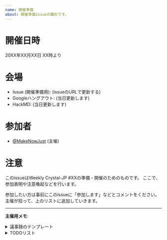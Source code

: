 ```yaml
---
name: 開催準備
about: 開催準備issueの雛形です。
---
```


# 開催日時

20XX年XX月XX日 XX時より

# 会場

- Issue (開催準備用): (issueのURLで更新する)
- Googleハングアウト: (当日更新します)
- HackMD: (当日更新します)

# 参加者

- [@MakeNowJust][] (主催)

[@MakeNowJust]: https://github.com/MakeNowJust
[@TobiasGSmollett]: https://github.com/TobiasGSmollett
[@arcage]: https://github.com/arcage
[@at-grandpa]: https://github.com/at-grandpa
[@kubo39]: https://github.com/kubo39
[@manman4]: https://github.com/manman4
[@msky026]: https://github.com/msky026
[@rosylilly]: https://github.com/rosylilly
<!-- 過去に参加した人のリンクをここに追加していく -->

# 注意

このissueはWeekly Crystal-JP #XXの準備・開催のためのものです。
ここで、参加表明や注意喚起などを行います。

参加したい方は事前にこのissueに「参加します」などとコメントをください。
主催が拾って、上のリストに追加していきます。

- - -

**主催用メモ**:

<details>
  <summary>議事録のテンプレート</summary>

  ```markdown
  # Weekly Crystal-JP #XX (20XX/XX/XX開催)

  ## 会場

  (上の会場リストをコピー)

  ## 参加者

  (上の参加者リストをコピー)

  ## 話題

  (話題を並べていく)
  ```

</details>

<details>
  <summary>TODOリスト</summary>

  開催前:

  - [ ] 開催準備issueを立てる
  - [ ] テンプレートを埋める
    - [ ] 開催日時
    - [ ] 会場の開催準備Issue
    - [ ] 回数
  - [ ] GitHub Pagesのトップページの開催準備issueへのリンクを更新する

  開催直前:

  - [ ] 参加者を追加する
  - [ ] Googleハングアウトを用意する
  - [ ] HackMDを用意する
  - [ ] 上記のURLを追加する

  開催後:

  - [ ] 議事録を書く
  - [ ] このissueをcloseする

</details>
